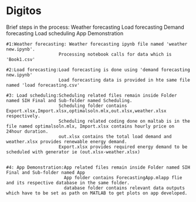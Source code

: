 # Digitos

Brief steps in the process:
      Weather forecasting 
      Load forecasting 
      Demand forecasting 
      Load scheduling
      App Demonstration

    #1:Weather forecasting: Weather forecasting ipynb file named 'weather new.ipynb'.
                        Processing notebook calls for data which is 'Book1.csv'
                        
    #2:Load forecasting:Load forecasting is done using 'demand forecasting new.ipynb'
                        Load forecasting data is provided in hte same file named 'load forecasting.csv'

    #3: Load scheduling:Scheduling related files remain inside Folder named SIH Final and Sub-folder named Scheduling.
                        Scheduling folder contains Export.xlsx,Import.xlsx,optimalsoln.mlx,out.xlsx,weather.xlsx respectively.
                        Scheduling related coding done on maltab is in the file named optimalsoln.mlx, Import.xlsx contains hourly price on 24hour duration.
                        out.xlsx contains the total load demand and weather.xlsx provides renewable energy demand.
                        Export.xlsx provides required energy demand to be scheduled with generator ie (out.xlsx-weather.xlsx)

                          
    #4: App Demonstration:App related files remain inside Folder named SIH Final and Sub-folder named App
                          App folder contains ForecastingApp.mlapp flie and its respective database in the same folder.
                          database folder contains relevant data outputs which have to be set as path on MATLAB to get plots on app developed.
